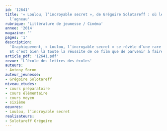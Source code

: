 ```yaml
---
id: '12641'
title: '« Loulou, l’incroyable secret », de Grégoire Solotareff : où le loup est
  l’agneau'
rubrique: 'Littérature de jeunesse / Cinéma'
annee: '2014'
magazine: ''
pages: '1'
description: 
  'Graphiquement, « Loulou, l’incroyable secret » se révèle d’une rare beauté, mettant en perspective l’opposition des « mondes » et des « natures » au sein desquels devra se mouvoir l’intrépide Loulou. À ce titre, comme le souligne l’intrusion du personnage dans la galerie des portraits de l’immonde Lou-Andrea, représentant exclusivement la figure d’un loup dominateur et prédateur, Solotareff dévoile ses sources picturales et narratives.
  Et c’est bien là toute la réussite de ce film que de parvenir à faire se croiser les références littéraires, graphiques, historiques…'
article_pdf: '12641.pdf'
revue: 'L’école des lettres des écoles'
auteurs:
- Antony Soron
auteur_jeunesse:
- Grégoire Solotareff
niveau_etudes:
- cours préparatoire
- cours élémentaire
- cours moyen
- sixième
oeuvres:
- Loulou, l’incroyable secret
realisateurs:
- Solotareff Grégoire
---
```

